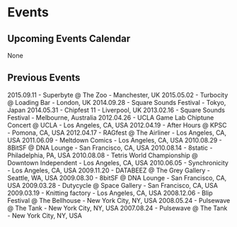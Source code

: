 # Events

## Upcoming Events Calendar
None

## Previous Events
2015.09.11 - Superbyte @ The Zoo - Manchester, UK
2015.05.02 - Turbocity @ Loading Bar - London, UK
2014.09.28 - Square Sounds Festival - Tokyo, Japan
2014.05.31 - Chipfest 11 - Liverpool, UK
2013.02.16 - Square Sounds Festival - Melbourne, Australia
2012.04.26 - UCLA Game Lab Chiptune Concert @ UCLA - Los Angeles, CA, USA
2012.04.19 - After Hours @ KPSC - Pomona, CA, USA
2012.04.17 - RAGfest @ The Airliner - Los Angeles, CA, USA
2011.06.09 - Meltdown Comics - Los Angeles, CA, USA
2010.08.29 - 8BitSF @ DNA Lounge - San Francisco, CA, USA
2010.08.14 - 8static - Philadelphia, PA, USA
2010.08.08 - Tetris World Championship @ Downtown Independent - Los Angeles, CA, USA
2010.06.05 - Synchronicity - Los Angeles, CA, USA
2009.11.20 - DATABEEZ @ The Grey Gallery - Seattle, WA, USA
2009.08.30 - 8bitSF @ DNA Lounge - San Francisco, CA, USA
2009.03.28 - Dutycycle @ Space Gallery - San Francisco, CA, USA
2009.03.19 - Knitting factory - Los Angeles, CA, USA
2008.12.06 - Blip Festival @ The Bellhouse  - New York City, NY, USA
2008.05.24 - Pulsewave @ The Tank - New York City, NY, USA
2007.08.24 - Pulsewave @ The Tank - New York City, NY, USA